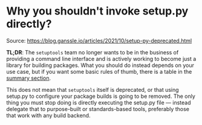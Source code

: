# Why you shouldn't invoke setup.py directly?

Source: <https://blog.ganssle.io/articles/2021/10/setup-py-deprecated.html>

**TL;DR**: The `setuptools` team no longer wants to be in the business of providing a command line interface and is actively working to become just a library for building packages. What you should do instead depends on your use case, but if you want some basic rules of thumb, there is a table in the [summary section](https://blog.ganssle.io/articles/2021/10/setup-py-deprecated.html#summary).

This does not mean that `setuptools` itself is deprecated, or that using setup.py to configure your package builds is going to be removed. The only thing you must stop doing is directly executing the setup.py file — instead delegate that to purpose-built or standards-based tools, preferably those that work with any build backend.
